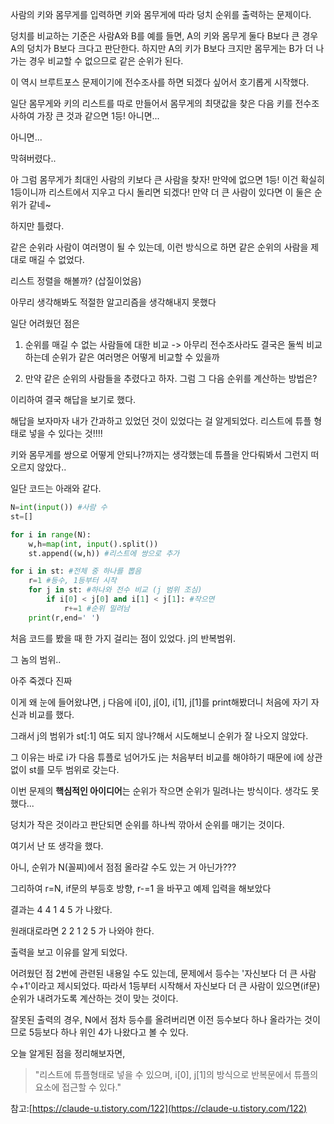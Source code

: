 사람의 키와 몸무게를 입력하면 키와 몸무게에 따라 덩치 순위를 출력하는 문제이다.

덩치를 비교하는 기준은 사람A와 B를 예를 들면, A의 키와 몸무게 둘다 B보다 큰 경우 A의 덩치가 B보다 크다고 판단한다. 하지만 A의 키가 B보다 크지만 몸무게는 B가 더 나가는 경우 비교할 수 없으므로 같은 순위가 된다.

이 역시 브루트포스 문제이기에 전수조사를 하면 되겠다 싶어서 호기롭게 시작했다. 

일단 몸무게와 키의 리스트를 따로 만들어서 몸무게의 최댓값을 찾은 다음 키를 전수조사하여 가장 큰 것과 같으면 1등! 아니면...

아니면...

막혀버렸다..

아 그럼 몸무게가 최대인 사람의 키보다 큰 사람을 찾자!
만약에 없으면 1등! 이건 확실히 1등이니까 리스트에서 지우고 다시 돌리면 되겠다! 만약 더 큰 사람이 있다면 이 둘은 순위가 같네~

하지만 틀렸다.

같은 순위라 사람이 여러명이 될 수 있는데, 이런 방식으로 하면 같은 순위의 사람을 제대로 매길 수 없었다.

리스트 정렬을 해볼까? (삽질이었음)

아무리 생각해봐도 적절한 알고리즘을 생각해내지 못했다

일단 어려웠던 점은

1. 순위를 매길 수 없는 사람들에 대한 비교
-> 아무리 전수조사라도 결국은 둘씩 비교하는데 순위가 같은 여러명은 어떻게 비교할 수 있을까

2. 만약 같은 순위의 사람들을 추렸다고 하자. 그럼 그 다음 순위를 계산하는 방법은?

이리하여 결국 해답을 보기로 했다. 

해답을 보자마자 내가 간과하고 있었던 것이 있었다는 걸 알게되었다. 리스트에 튜플 형태로 넣을 수 있다는 것!!!!

키와 몸무게를 쌍으로 어떻게 안되나?까지는 생각했는데 튜플을 안다뤄봐서 그런지 떠오르지 않았다..

일단 코드는 아래와 같다.
```python
N=int(input()) #사람 수
st=[]

for i in range(N):
    w,h=map(int, input().split())
    st.append((w,h)) #리스트에 쌍으로 추가

for i in st: #전체 중 하나를 뽑음
    r=1 #등수, 1등부터 시작
    for j in st: #하나와 전수 비교 (j 범위 조심)
        if i[0] < j[0] and i[1] < j[1]: #작으면
            r+=1 #순위 밀려남
    print(r,end=' ')
```
처음 코드를 봤을 때 한 가지 걸리는 점이 있었다. j의 반복범위.

그 놈의 범위..

아주 죽겠다 진짜

이게 왜 눈에 들어왔냐면, j 다음에 i[0], j[0], i[1], j[1]를 print해봤더니 처음에 자기 자신과 비교를 했다.

그래서 j의 범위가 st[:1] 여도 되지 않나?해서 시도해보니
순위가 잘 나오지 않았다.

그 이유는 바로 i가 다음 튜플로 넘어가도 j는 처음부터 비교를 해야하기 때문에 i에 상관없이 st를 모두 범위로 갖는다.

이번 문제의 **핵심적인 아이디어**는 순위가 작으면 순위가 밀려나는 방식이다. 생각도 못했다...

덩치가 작은 것이라고 판단되면 순위를 하나씩 깎아서 순위를 매기는 것이다.

여기서 난 또 생각을 했다.

아니, 순위가 N(꼴찌)에서 점점 올라갈 수도 있는 거 아닌가???

그리하여 r=N, if문의 부등호 방향, r-=1 을 바꾸고 예제 입력을 해보았다

결과는 4 4 1 4 5 가 나왔다.

원래대로라면 2 2 1 2 5 가 나와야 한다.

출력을 보고 이유를 알게 되었다.

어려웠던 점 2번에 관련된 내용일 수도 있는데, 문제에서 등수는 '자신보다 더 큰 사람 수+1'이라고 제시되었다. 따라서 1등부터 시작해서 자신보다 더 큰 사람이 있으면(if문) 순위가 내려가도록 계산하는 것이 맞는 것이다. 

잘못된 출력의 경우, N에서 점차 등수를 올려버리면 이전 등수보다 하나 올라가는 것이므로 5등보다 하나 위인 4가 나왔다고 볼 수 있다.

오늘 알게된 점을 정리해보자면, 

> "리스트에 튜플형태로 넣을 수 있으며, i[0], j[1]의 방식으로 반복문에서 튜플의 요소에 접근할 수 있다."




참고:[https://claude-u.tistory.com/122](https://claude-u.tistory.com/122)
